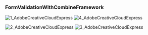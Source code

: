 ### FormValidationWithCombineFramework

![1_AdobeCreativeCloudExpress](https://user-images.githubusercontent.com/49749125/156158352-7fcfaa45-577e-4801-9ff0-843c59c768bf.gif)
![4_AdobeCreativeCloudExpress](https://user-images.githubusercontent.com/49749125/156158368-778a8974-343d-4a0c-88aa-37e0c12bbf47.gif)

![2_AdobeCreativeCloudExpress](https://user-images.githubusercontent.com/49749125/156158363-5e3166b8-51bd-4331-98f7-e6476eaf4e1e.gif)
![3_AdobeCreativeCloudExpress](https://user-images.githubusercontent.com/49749125/156158367-f302a342-e22d-4fd2-8ad7-2ed71b5b0b7e.gif)


